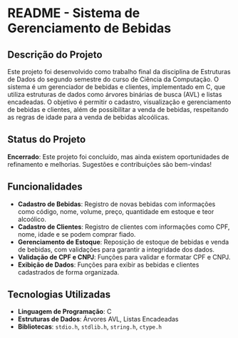 # README - Sistema de Gerenciamento de Bebidas

## Descrição do Projeto

Este projeto foi desenvolvido como trabalho final da disciplina de Estruturas de Dados do segundo semestre do curso de Ciência da Computação. O sistema é um gerenciador de bebidas e clientes, implementado em C, que utiliza estruturas de dados como árvores binárias de busca (AVL) e listas encadeadas. O objetivo é permitir o cadastro, visualização e gerenciamento de bebidas e clientes, além de possibilitar a venda de bebidas, respeitando as regras de idade para a venda de bebidas alcoólicas.

## Status do Projeto

**Encerrado**: Este projeto foi concluído, mas ainda existem oportunidades de refinamento e melhorias. Sugestões e contribuições são bem-vindas!

## Funcionalidades

- **Cadastro de Bebidas**: Registro de novas bebidas com informações como código, nome, volume, preço, quantidade em estoque e teor alcoólico.
- **Cadastro de Clientes**: Registro de clientes com informações como CPF, nome, idade e se podem comprar fiado.
- **Gerenciamento de Estoque**: Reposição de estoque de bebidas e venda de bebidas, com validações para garantir a integridade dos dados.
- **Validação de CPF e CNPJ**: Funções para validar e formatar CPF e CNPJ.
- **Exibição de Dados**: Funções para exibir as bebidas e clientes cadastrados de forma organizada.

## Tecnologias Utilizadas

- **Linguagem de Programação**: C
- **Estruturas de Dados**: Árvores AVL, Listas Encadeadas
- **Bibliotecas**: `stdio.h`, `stdlib.h`, `string.h`, `ctype.h`